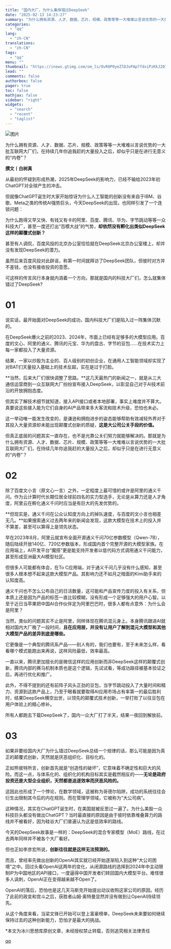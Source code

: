 ```yaml
---
title: "国内大厂，为什么集体错过DeepSeek"
date: "2025-02-13 14:23:27"
summary: "为什么拥有资源、人才、数据、芯片、规模、政策等等一大堆难以言说优势的一大批互联网大厂们，在持续几年你..."
categories:
  - "qq"
lang:
  - "zh-CN"
translations:
  - "zh-CN"
tags:
  - "qq"
menu: ""
thumbnail: "https://inews.gtimg.com/om_ls/OvR0P0yeZlDJoPAp7fdxiPzKkJ2O7ifamDoqglRJ0IdnkAA_640360/0"
lead: ""
comments: false
authorbox: false
pager: true
toc: false
mathjax: false
sidebar: "right"
widgets:
  - "search"
  - "recent"
  - "taglist"
---
```


![图片](https://inews.gtimg.com/news_bt/OJvIP1jD09kBxqvUe57SzArfS4gW7d5XgR073qJk1eYlsAA/641)

为什么拥有资源、人才、数据、芯片、规模、政策等等一大堆难以言说优势的一大批互联网大厂们，在持续几年你追我赶的大量投入之后，却似乎只是在进行无意义的“内卷”？

**撰文丨白树真**

从最初的怀疑到形成热潮，2025年DeepSeek的影响力，已经不输给2023年初ChatGPT对全球产生的冲击。

但就像ChatGPT诞生时大家开始惊讶为什么人工智能的创新没有来自于IBM、谷歌、Meta之类的传统AI强势巨头，今天DeepSeek的出现，也同样引发了一个连锁问题：

为什么跑得又早又快、有钱又有卡的阿里、百度、腾讯、华为、字节跳动等等一众科技大厂，甚至一度还打出“百模大战”的气势，**却依然没有孵化出类似DeepSeek这样的颠覆式创新？**

甚至有人调侃，百度风投的北京办公室恰恰就在DeepSeek北京办公室楼上，却并没有发现DeepSeek的潜力。

虽然后来百度风投对此辟谣，称第一时间就拜访了DeepSeek团队，但彼时对方并不差钱，也没有接收投资的意愿。

可这样的传言风行本身就内涵着一个方向，那就是国内的科技大厂们，怎么就集体错过了DeepSeek?

**01**
======

说实话，最开始面对DeepSeek的成功，国内科技大厂们是陷入过一阵集体沉默的。

在DeepSeek爆火之前的2023、2024年，市面上已经有足够多的大模型应用。百度的文心、阿里的通义、腾讯的元宝、华为的盘古、字节的豆包……在技术实力上每一家都投入了大量资源。

结果，一家以炒股为主业的、百人级别的初创企业，在通用人工智能领域却实现了对BAT们天量投入基础上的技术反超，实在是过于打脸。

**当然，后来大厂们很快调整了思路。**这几天最热门的新闻之一，就是从三大通信运营商到一众互联网大厂纷纷宣布接入DeepSeek，以彰显自己对于AI技术前沿的开放拥抱态度。

但其实了解技术细节就知道，接入API接口或者本地部署，事实上难度并不算大。真要说这些接入能为它们自身的AI产品带来多大客流和技术升级，恐怕也未必。

这一举动唯一能发生改变的，是谦逊和拥抱进步的姿态能够帮助有效减轻外界对于其投入大量资源却未能出现颠覆式创新的质疑，**这是大公司公关手段的价值。**

但真正底层的问题其实一直存在，也不是光靠公关们努力就能够解决的。那就是为什么拥有资源、人才、数据、芯片、规模、政策等等一大堆难以言说优势的一大批互联网大厂们，在持续几年你追我赶的大量投入之后，却似乎只是在进行无意义的“内卷”？

**02**
======

除了百度文小言（原文心一言）之外，一定程度上最可惜的或许是阿里的通义千问。作为云计算时代长期位居全球前四名的实力型选手，无论是从算力还是人才角度，阿里云在孵化通义千问时应当是有巨大的先发优势的。

**但现实是，通义千问在公众认知度方向上的掉队速度，与百度的文小言也相差无几。**如果搜索通义过去两年来的新闻会发现，这款大模型在技术上的投入并不算差，甚至可以算得上是领先状态。

早在2023年8月，阿里云就宣布全面开源通义千问70亿参数模型（Qwen-7B），随后陆续开放140亿、720亿参数版本，形成国内首个完整开源的大模型家族。在应用端上，AI开发平台“魔搭”更是能支持开发者以低代码方式调用通义千问能力，甚至形成亚洲最大AI模型社区。

但很多人可能都有体会，在To C应用端，对于通义千问几乎没有什么感知，甚至很多人根本想不起来这款大模型产品。其影响力还不如月之暗面的Kimi助手来的认知度高。

通义千问也不怎么公布自己的日活数量，这可能和产品宣传力度的投入有关系，但本质上还是因为产品的标签一直比较模糊，没有形成一个足够强大的用户心智。以至于近日当苹果把中国AI合作伙伴定为阿里巴巴时，很多人都有点意外：为什么会是阿里？

当然，类似的问题其实不止是阿里，同样体现在腾讯混元身上。本身腾讯跟进AI就相对国内大厂晚了一段时间，**且在应用层，并没有让用户了解到混元大模型和其他大模型产品的差异到底是哪些。**

它更像是一个典型的腾讯系产品——别人有的，我们也要有，至于未来怎么样，看看哪个模式能跑出来再说，这样风险最低，效率最高。

一直以来，腾讯更加擅长的是微信这样的应用创新而非DeepSeek这样的颠覆式创新，腾讯内部的赛马机制本质也是这个逻辑，先试试看，等成功路径被基本验证之后，再进行优化和推广。

此外，不得不提到的还有前阵子风头正劲的豆包，当字节跳动投入了大量时间和精力、资源到这款产品上，乃至于眼看就要取得AI应用市场占有率第一的最后胜利时，结果DeepSeek横空出世，以领先的颠覆式技术创新，一举打败了以往豆包在用户体验上的精心修补。

所有人都跑去下载DeepSeek了，国内一众大厂打了半天，结果一夜回到解放前。

**03**
======

如果非要给国内大厂为什么错过DeepSeek总结一个规律的话，那么可能是因为真正的颠覆式创新，天然就是厌恶组织化、目标化的。

正如熊彼特所言，创新首先就是“创造性的破坏”，它意味着不确定性和巨大的风险。而这一点，与体系化的、组织化的机构目标其实是截然相反的——**无论是政府投资还是大型企业组织，天然都是追逐效率而厌恶风险的。**

这因此也形成了一个悖论，在数学领域，这被称为哥德尔陷阱，成功的系统往往会衍生出限制其今后的内在规则。而在管理学领域，它被称为“大公司病”。

这种情况，其实在ChatGPT诞生时，在美国就被反思过一遍了。为什么美股一众科技巨头都没有做出ChatGPT？当时最直接的原因是由于彼时依靠堆叠算力的路线并不被看好，因为硅谷大厂们普遍认为这是低效率的路线。

今天的DeepSeek故事是一样的：DeepSeek的混合专家模型（MoE）路线，在过去两年同样并不被各个大厂看好。

但也正如李彦宏所说，**创新往往就是这样无法预测的。**

而且，曾经率先做出创新的OpenAI其实就已经开始逐渐陷入到这种“大公司困境”之中。回过头看OpenAI这两年的变化，从闭源路线的选择到2024年中主动限制IP为中国地区的API接口，一度逼得中国开发者们转回国内大模型平台。难怪很多人讽刺，OpenAI正在变得越来越不Open了。

OpenAI的落后，恐怕也是这几天马斯克开始提出动议收购这家公司的原因。经历了此前的政变和宫斗之后，获胜者山姆·奥特曼显然并没有做到让OpenAI持续领先。

从这个角度来看，当梁文锋已开始可以登上富豪榜单，DeepSeek未来要如何继续保持过去的这种创新能力，恐怕才是最大的挑战。

\*本文为冰川思想库原创文章，未经授权禁止转载，否则追究相关法律责任

[qq](https://new.qq.com/rain/a/20250213A04NGM00)
